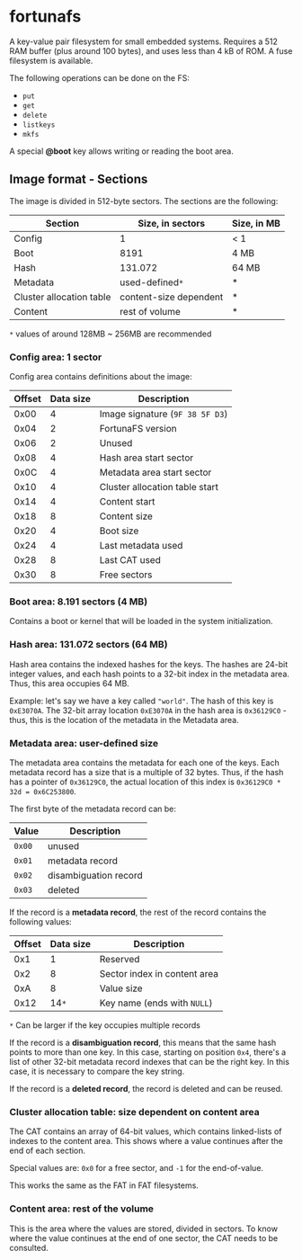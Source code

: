 # fortunafs

A key-value pair filesystem for small embedded systems. Requires a 512 RAM buffer (plus around 100 bytes), and uses less than 4 kB of ROM. A fuse filesystem is available.

The following operations can be done on the FS:

* `put`
* `get`
* `delete`
* `listkeys`
* `mkfs`

A special **@boot** key allows writing or reading the boot area.

## Image format - Sections

The image is divided in 512-byte sectors. The sections are the following:

| Section                  | Size, in sectors       | Size, in MB |
|--------------------------|------------------------|-------------|
| Config                   | 1                      | < 1         |
| Boot                     | 8191                   | 4 MB        |
| Hash                     | 131.072                | 64 MB       |
| Metadata                 | used-defined`*`        | *           |
| Cluster allocation table | content-size dependent | *           |
| Content                  | rest of volume         | *           |
`*` values  of around 128MB ~ 256MB are recommended

### Config area: 1 sector

Config area contains definitions about the image:

| Offset | Data size | Description                     |
|--------|-----------|---------------------------------|
| 0x00   | 4         | Image signature (`9F 38 5F D3`) |
| 0x04   | 2         | FortunaFS version               |
| 0x06   | 2         | Unused                          |
| 0x08   | 4         | Hash area start sector          |
| 0x0C   | 4         | Metadata area start sector      |
| 0x10   | 4         | Cluster allocation table start  |
| 0x14   | 4         | Content start                   |
| 0x18   | 8         | Content size                    |
| 0x20   | 4         | Boot size                       |
| 0x24   | 4         | Last metadata used              |
| 0x28   | 8         | Last CAT used                   |
| 0x30   | 8         | Free sectors                    |

### Boot area: 8.191 sectors (4 MB)

Contains a boot or kernel that will be loaded in the system initialization.

### Hash area: 131.072 sectors (64 MB)

Hash area contains the indexed hashes for the keys. The hashes are 24-bit integer values, and each hash points to a 32-bit index in the metadata area.
Thus, this area occupies 64 MB.

Example: let's say we have a key called `"world"`. The hash of this key is `0xE3070A`.
The 32-bit array location `0xE3070A` in the hash area is `0x36129C0` - thus, this is the location of the
metadata in the Metadata area.

### Metadata area: user-defined size

The metadata area contains the metadata for each one of the keys. Each metadata record has a size that is a multiple
of 32 bytes. Thus, if the hash has a pointer of `0x36129C0`, the actual location of this index is `0x36129C0 * 32d = 0x6C253800`.

The first byte of the metadata record can be:

| Value   | Description           |
|---------|-----------------------|
| `0x00`  | unused                |
| `0x01`  | metadata record       |
| `0x02`  | disambiguation record |
| `0x03`  | deleted               |

If the record is a **metadata record**, the rest of the record contains the following values:

| Offset | Data size | Description                  |
|--------|-----------|------------------------------|
 | 0x1    | 1         | Reserved                     |
| 0x2    | 8         | Sector index in content area |
| 0xA    | 8         | Value size                   |
| 0x12   | 14`*`     | Key name (ends with `NULL`)  |
`*` Can be larger if the key occupies multiple records

If the record is a **disambiguation record**, this means that the same hash points to more than one key.
In this case, starting on position `0x4`, there's a list of other 32-bit metadata record indexes that can be the right key.
In this case, it is necessary to compare the key string.

If the record is a **deleted record**, the record is deleted and can be reused.

### Cluster allocation table: size dependent on content area

The CAT contains an array of 64-bit values, which contains linked-lists of indexes to the content area.
This shows where a value continues after the end of each section.

Special values are: `0x0` for a free sector, and `-1` for the end-of-value.

This works the same as the FAT in FAT filesystems.

### Content area: rest of the volume

This is the area where the values are stored, divided in sectors. To know where the value continues at the
end of one sector, the CAT needs to be consulted.
